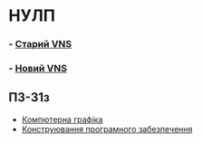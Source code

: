 # НУЛП


###  - [Старий VNS](http://vns.lp.edu.ua)
###  - [Новий VNS](http://vns.lpnu.ua)


## ПЗ-31з
 - [Компютерна графіка](computer-graphics)
 - [Конструювання програмного забезпечення](software-construction)
